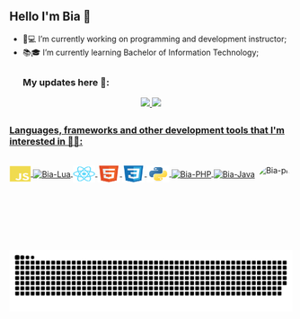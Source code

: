 ## Hello I'm Bia 📌

* 💼💻 I’m currently working on programming and development instructor;
* 📚🎓 I’m currently learning Bachelor of Information Technology;
   ##
   ### My updates here 🚀:
   
 <div align="center">
  <a href="https://github.com/BiatrizR">
  <img height="180em" src="https://github-readme-stats.vercel.app/api?username=BiatrizR&show_icons=true&theme=onedark&include_all_commits=true&count_private=true"/>
  <img height="180em" src="https://github-readme-stats.vercel.app/api/top-langs/?username=BiatrizR&layout=compact&langs_count=7&theme=onedark"/>
</div>
    
  ##
   
  ### Languages, frameworks and other development tools that I'm interested in 👨‍💻:
    
  <div style="display: inline_block"><br>
  <img align="center" alt="Bia-Js" height="28" width="38" src="https://raw.githubusercontent.com/devicons/devicon/master/icons/javascript/javascript-plain.svg">
  <img align="center" alt="Bia-Lua" height="32" width="42" src="https://cdn.jsdelivr.net/gh/devicons/devicon/icons/lua/lua-original-wordmark.svg">
  <img align="center" alt="Bia-React" height="30" width="40" src="https://raw.githubusercontent.com/devicons/devicon/master/icons/react/react-original.svg">
  <img align="center" alt="Bia-HTML" height="30" width="40" src="https://raw.githubusercontent.com/devicons/devicon/master/icons/html5/html5-original.svg">
  <img align="center" alt="Bia-CSS" height="30" width="40" src="https://raw.githubusercontent.com/devicons/devicon/master/icons/css3/css3-original.svg">
  <img align="center" alt="Bia-Python" height="30" width="40" src="https://raw.githubusercontent.com/devicons/devicon/master/icons/python/python-original.svg">
  <img align="center" alt="Bia-PHP" height="40" width="50" src="https://cdn.jsdelivr.net/gh/devicons/devicon/icons/php/php-plain.svg">
  <img align="center" alt="Bia-Java" height="40" width="50" src="https://cdn.jsdelivr.net/gh/devicons/devicon/icons/java/java-original-wordmark.svg">
  
      
  <img align="right" alt="Bia-pic" height="150" style="border-radius:50px;" src="https://i.pinimg.com/originals/85/5d/c5/855dc5ff4144c6a8680d2ad4ca7e5d22.jpg">
</div>

![Snake animation](https://github.com/BiatrizR/BiatrizR/blob/output/github-contribution-grid-snake.svg)
    

